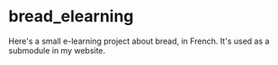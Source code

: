 # bread_elearning

Here's a small e-learning project about bread, in French. It's used as a submodule in my website.

